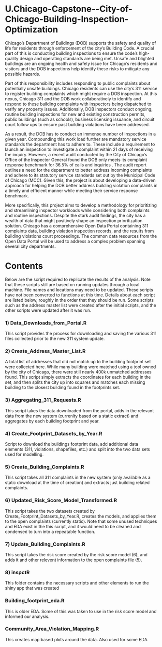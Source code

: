 # U.Chicago-Capstone--City-of-Chicago-Building-Inspection-Optimization

Chicago’s Department of Buildings (DOB) supports the safety and quality of life for residents through enforcement of the city’s Building Code. A crucial part of this is conducting building inspections to ensure the code’s high-quality design and operating standards are being met. Unsafe and blighted buildings are an ongoing health and safety issue for Chicago’s residents and visitors and the DOB inspections help identify these risks to mitigate any possible hazards.

Part of this responsibility includes responding to public complaints about potentially unsafe buildings. Chicago residents can use the city’s 311 service to register building complaints which might require a DOB inspection. At this nexus, Chicago 311 and the DOB work collaboratively to identify and respond to these building complaints with inspectors being dispatched to verify any property issues. Additionally, DOB inspectors conduct ongoing, routine building inspections for new and existing construction permits, public buildings (such as schools), business licensing issuance, and circuit court follow ups to ensure past building violations have been addressed.

As a result, the DOB has to conduct an immense number of inspections in a given year. Compounding this work load further are mandatory service standards the department has to adhere to. These include a requirement to launch an inspection to investigate a complaint within 21 days of receiving the inquiry. However, a recent audit conducted by the City of Chicago’s Office of the Inspector General found the DOB only meets its complaint response benchmark for 36.5% of calls and inquiries . The audit report outlines a need for the department to better address incoming complaints and adhere to its statutory service standards set out by the Municipal Code of Chicago (MCC). Given this, the project is about developing a data-driven approach for helping the DOB better address building violation complaints in a timely and efficient manner while meeting their service response benchmark.

More specifically, this project aims to develop a methodology for prioritizing and streamlining inspector workloads while considering both complaints and routine inspections. Despite the stark audit findings, the city has a wealth of data that might positively shape an inspection prioritization solution. Chicago has a comprehensive Open Data Portal containing 311 complaints data, building violation inspection records, and the results from building violations court proceedings. The common data resources from the Open Data Portal will be used to address a complex problem spanning several city departments.

# Contents
Below are the script required to replicate the results of the analysis. Note that these scripts still are based on running updates through a local machine. File names and locations may need to be updated. These scripts have not been converted to functions at this time. Details about each script are listed below, roughly in the order that they should be run. Some scripts such as the address master list were created after the initial scripts, and the other scripts were updated after it was run.

### 1) Data_Downloads_from_Portal.R
This script provides the process for downloading and saving the various 311 files collected prior to the new 311 system update.

### 2) Create_Address_Master_List.R
A total list of addresses that did not match up to the building footprint set were collected here. While many building were matched using a tool owned by the city of Chicago, there were still nearly 400k unmatched addresses found. This script simply extracts the coordinates for each building in the set, and then splits the city up into squares and matches each missing building to the closest building found in the footprints set.

### 3) Aggregating_311_Requests.R
This script takes the data downloaded from the portal, adds in the relevant data from the new system (currenlty based on a static extract) and aggregates by each building footprint and year.

### 4) Create_Footprint_Datasets_by_Year.R
Script to download the buildings footprint data, add additional data elements (311, violations, shapefiles, etc.) and split into the two data sets used for modelling.

### 5) Create_Building_Complaints.R
This script takes all 311 complaints in the new system (only available as a static download at the time of creation) and extracts just building related complaints.

### 6) Updated_Risk_Score_Model_Transformed.R
This script takes the two datasets created by Create_Footprint_Datasets_by_Year.R, creates the models, and applies them to the open complaints (currently static). Note that some unused techniques and EDA exist in the this script, and it would need to be cleaned and condensed to turn into a repeatable function.

### 7) Update_Building_Complaints.R
This script takes the risk score created by the risk score model (6), and adds it and other relevent information to the open complaints file (5).

### 8) inspctR
This folder contains the necessary scripts and other elements to run the shiny app that was created

### Building_footprint_eda.R
This is older EDA. Some of this was taken to use in the risk score model and informed our analysis.

### Community_Area_Violation_Mapping.R
This creates map based plots around the data. Also used for some EDA.

